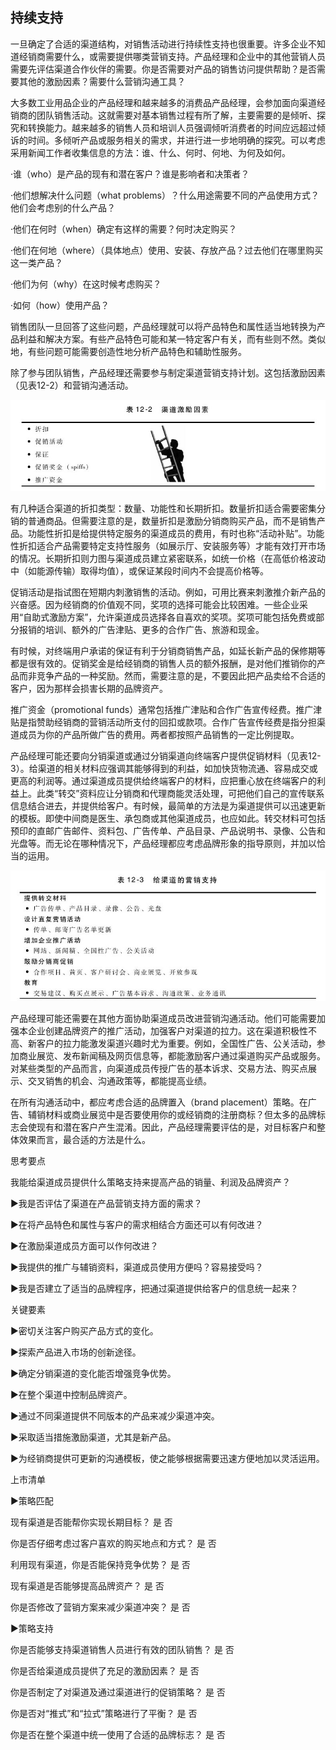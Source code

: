## 持续支持

一旦确定了合适的渠道结构，对销售活动进行持续性支持也很重要。许多企业不知道经销商需要什么，或需要提供哪类营销支持。产品经理和企业中的其他营销人员需要先评估渠道合作伙伴的需要。你是否需要对产品的销售访问提供帮助？是否需要其他的激励因素？需要什么营销沟通工具？

大多数工业用品企业的产品经理和越来越多的消费品产品经理，会参加面向渠道经销商的团队销售活动。这就需要对基本销售过程有所了解，主要需要的是倾听、探究和转换能力。越来越多的销售人员和培训人员强调倾听消费者的时间应远超过倾诉的时间。多倾听产品或服务相关的需求，并进行进一步地明确的探究。可以考虑采用新闻工作者收集信息的方法：谁、什么、何时、何地、为何及如何。

·谁（who）是产品的现有和潜在客户？谁是影响者和决策者？

·他们想解决什么问题（what problems）？什么用途需要不同的产品使用方式？他们会考虑别的什么产品？

·他们在何时（when）确定有这样的需要？何时决定购买？

·他们在何地（where）（具体地点）使用、安装、存放产品？过去他们在哪里购买这一类产品？

·他们为何（why）在这时候考虑购买？

·如何（how）使用产品？

销售团队一旦回答了这些问题，产品经理就可以将产品特色和属性适当地转换为产品利益和解决方案。有些产品特色可能和某一特定客户有关，而有些则不然。类似地，有些问题可能需要创造性地分析产品特色和辅助性服务。

除了参与团队销售，产品经理还需要参与制定渠道营销支持计划。这包括激励因素（见表12-2）和营销沟通活动。

![](images/image01292_jpeg)

有几种适合渠道的折扣类型：数量、功能性和长期折扣。数量折扣适合需要密集分销的普通商品。但需要注意的是，数量折扣是激励分销商购买产品，而不是销售产品。功能性折扣是给提供特定服务的渠道成员的费用，有时也称“活动补贴”。功能性折扣适合产品需要特定支持性服务（如展示厅、安装服务等）才能有效打开市场的情况。长期折扣则力图与渠道成员建立紧密联系，如统一价格（在高低价格波动中（如能源传输）取得均值），或保证某段时间内不会提高价格等。

促销活动是指试图在短期内刺激销售的活动。例如，可用比赛来刺激推介新产品的兴奋感。因为经销商的价值观不同，奖项的选择可能会比较困难。一些企业采用“自助式激励方案”，允许渠道成员选择各自喜欢的奖项。奖项可能包括免费或部分报销的培训、额外的广告津贴、更多的合作广告、旅游和现金。

有时候，对终端用户承诺的保证有利于分销商销售产品，如延长新产品的保修期等都是很有效的。促销奖金是给经销商的销售人员的额外报酬，是对他们推销你的产品而非竞争产品的一种奖励。然而，需要注意的是，不要因此把产品卖给不合适的客户，因为那样会损害长期的品牌资产。

推广资金（promotional funds）通常包括推广津贴和合作广告宣传经费。推广津贴是指赞助经销商的营销活动所支付的回扣或款项。合作广告宣传经费是指分担渠道成员为你的产品所做广告的费用。两者都按照产品销售的一定比例提取。

产品经理可能还要向分销渠道或通过分销渠道向终端客户提供促销材料（见表12-3）。给渠道的相关材料应强调其能够得到的利益，如加快货物流通、容易成交或更高的利润等。通过渠道成员提供给终端客户的材料，应把重心放在终端客户的利益上。此类“转交”资料应让分销商和代理商能灵活处理，可把他们自己的宣传联系信息结合进去，并提供给客户。有时候，最简单的方法是为渠道提供可以迅速更新的模板。即使中间商是医生、承包商或其他渠道成员，也应如此。转交材料可包括预印的直邮广告邮件、资料包、广告传单、产品目录、产品说明书、录像、公告和光盘等。而无论在哪种情况下，产品经理都应考虑品牌形象的指导原则，并加以恰当的运用。

![](images/image01293_jpeg)

产品经理可能还需要在其他方面协助渠道成员改进营销沟通活动。他们可能需要加强本企业创建品牌资产的推广活动，加强客户对渠道的拉力。这在渠道积极性不高、新客户的拉力能激发渠道兴趣时尤为重要。例如，全国性广告、公关活动，参加商业展览、发布新闻稿及网页信息等，都能激励客户通过渠道购买产品或服务。对某些类型的产品而言，向渠道成员传授广告的基本诉求、交易方法、购买点展示、交叉销售的机会、沟通政策等，都能提高业绩。

在所有沟通活动中，都应考虑合适的品牌置入（brand placement）策略。在广告、辅销材料或商业展览中是否要使用你的或经销商的注册商标？但太多的品牌标志会使现有和潜在客户产生混淆。因此，产品经理需要评估的是，对目标客户和整体效果而言，最合适的方法是什么。

思考要点

我能给渠道成员提供什么策略支持来提高产品的销量、利润及品牌资产？

▶我是否评估了渠道在产品营销支持方面的需求？

▶在将产品特色和属性与客户的需求相结合方面还可以有何改进？

▶在激励渠道成员方面可以作何改进？

▶我提供的推广与辅销资料，渠道成员使用方便吗？容易接受吗？

▶我是否建立了适当的品牌程序，把通过渠道提供给客户的信息统一起来？

关键要素

▶密切关注客户购买产品方式的变化。

▶探索产品进入市场的创新途径。

▶确定分销渠道的变化能否增强竞争优势。

▶在整个渠道中控制品牌资产。

▶通过不同渠道提供不同版本的产品来减少渠道冲突。

▶采取适当措施激励渠道，尤其是新产品。

▶为经销商提供可更新的沟通模板，使之能够根据需要迅速方便地加以灵活运用。

上市清单

▶策略匹配

现有渠道是否能帮你实现长期目标？ 是 否

你是否仔细考虑过客户喜欢的购买地点和方式？ 是 否

利用现有渠道，你是否能保持竞争优势？ 是 否

现有渠道是否能够提高品牌资产？ 是 否

你是否修改了营销方案来减少渠道冲突？ 是 否

▶策略支持

你是否能够支持渠道销售人员进行有效的团队销售？ 是 否

你是否给渠道成员提供了充足的激励因素？ 是 否

你是否制定了对渠道及通过渠道进行的促销策略？ 是 否

你是否对“推式”和“拉式”策略进行了平衡？ 是 否

你是否在整个渠道中统一使用了合适的品牌标志？ 是 否
